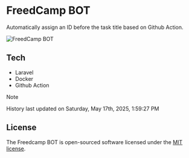 # FreedCamp BOT

Automatically assign an ID before the task title based on Github Action.

![FreedCamp BOT](https://repository-images.githubusercontent.com/737932867/7d34798b-2680-471c-b089-a78a718d3d6a)

## Tech

- Laravel
- Docker
- Github Action

> [!NOTE]  
> History last updated on Saturday, May 17th, 2025, 1:59:27 PM

## License

The Freedcamp BOT is open-sourced software licensed under the [MIT license](https://opensource.org/licenses/MIT).

